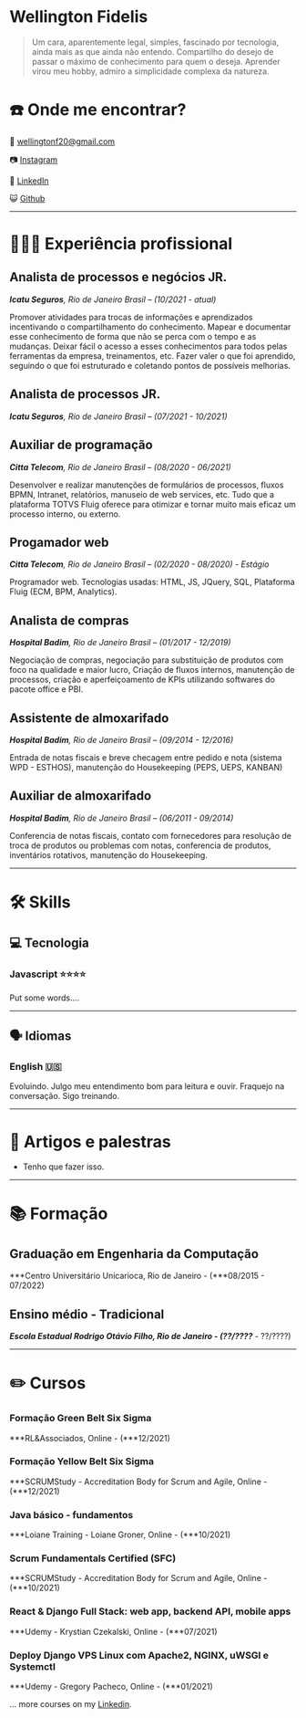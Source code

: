 # Wellington Fidelis

> Um cara, aparentemente legal, simples, fascinado por tecnologia, ainda mais as que ainda não entendo. Compartilho do desejo de passar o máximo de conhecimento para quem o deseja.
Aprender virou meu hobby, admiro a simplicidade complexa da natureza.
> 

# ☎️ Onde me encontrar?

📧 wellingtonf20@gmail.com

📷 [Instagram](https://www.instagram.com/wellingtonfidelis/)

🔗 [LinkedIn](https://www.linkedin.com/in/wellington-fidelis-7b02b167/)

😺 [Github](https://github.com/WellingtonFidelis)

---

# **👩🏻‍💻** Experiência profissional

## Analista de processos e negócios JR.

***Icatu Seguros**, Rio de Janeiro Brasil – (10/2021 - atual)*

Promover atividades para trocas de informações e aprendizados incentivando o compartilhamento do conhecimento. Mapear e documentar esse conhecimento de forma que não se perca com o tempo e as mudanças. Deixar fácil o acesso a esses conhecimentos para todos pelas ferramentas da empresa, treinamentos, etc. Fazer valer o que foi aprendido, seguindo o que foi estruturado e coletando pontos de possíveis melhorias.

## Analista de processos JR.

***Icatu Seguros**, Rio de Janeiro Brasil – (07/2021 - 10/2021)*

## Auxiliar de programação

***Citta Telecom**, Rio de Janeiro Brasil – (08/2020 - 06/2021)*

Desenvolver e realizar manutenções de formulários de processos, fluxos BPMN, Intranet, relatórios, manuseio de web services, etc. Tudo que a plataforma TOTVS Fluig oferece para otimizar e tornar muito mais eficaz um processo interno, ou externo.

## Progamador web

***Citta Telecom**, Rio de Janeiro Brasil – (02/2020 - 08/2020) - Estágio*

Programador web. Tecnologias usadas: HTML, JS, JQuery, SQL, Plataforma Fluig (ECM, BPM, Analytics).

## Analista de compras

***Hospital Badim**, Rio de Janeiro Brasil – (01/2017 - 12/2019)*

Negociação de compras, negociação para substituição de produtos com foco na qualidade e maior lucro, Criação de fluxos internos, manutenção de processos, criação e aperfeiçoamento de KPIs utilizando softwares do pacote office e PBI.

## Assistente de almoxarifado

***Hospital Badim**, Rio de Janeiro Brasil – (09/2014 - 12/2016)*

Entrada de notas fiscais e breve checagem entre pedido e nota (sistema WPD - ESTHOS), manutenção do Housekeeping (PEPS, UEPS, KANBAN)

## Auxiliar de almoxarifado

***Hospital Badim**, Rio de Janeiro Brasil – (06/2011 - 09/2014)*

Conferencia de notas fiscais, contato com fornecedores para resolução de troca de produtos ou problemas com notas, conferencia de produtos, inventários rotativos, manutenção do Housekeeping.

---

# 🛠 Skills

## 💻 Tecnologia

### Javascript ⭐️⭐️⭐️⭐️

Put some words....

---

## 🗣 Idiomas

### English 🇺🇸

Evoluindo. Julgo meu entendimento bom para leitura e ouvir. Fraquejo na conversação. Sigo treinando.

---

# 📜 Artigos e palestras

- Tenho que fazer isso.

---

# 📚 Formação

## Graduação em Engenharia da Computação

***Centro Universitário Unicarioca, Rio de Janeiro - (***08/2015 - 07/2022)

## Ensino médio - Tradicional

***Escola Estadual Rodrigo Otávio Filho, Rio de Janeiro - (??/????*** - ??/????)

---

# ✏️ Cursos

### Formação Green Belt Six Sigma

***RL&Associados, Online - (***12/2021)

### Formação Yellow Belt Six Sigma

***SCRUMStudy - Accreditation Body for Scrum and Agile, Online - (***12/2021)

### Java básico - fundamentos

***Loiane Training - Loiane Groner, Online - (***10/2021)

### Scrum Fundamentals Certified (SFC)

***SCRUMStudy - Accreditation Body for Scrum and Agile, Online - (***10/2021)

### React & Django Full Stack: web app, backend API, mobile apps

***Udemy - Krystian Czekalski, Online - (***07/2021)

### Deploy Django VPS Linux com Apache2, NGINX, uWSGI e Systemctl

***Udemy - Gregory Pacheco, Online - (***01/2021)

... more courses on my [Linkedin](https://www.linkedin.com/in/wellington-fidelis-7b02b167/).
